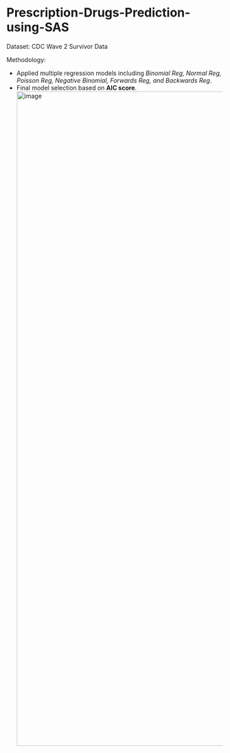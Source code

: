 # Prescription-Drugs-Prediction-using-SAS
Dataset: CDC Wave 2 Survivor Data

Methodology: 
- Applied multiple regression models including *Binomial Reg, Normal Reg, Poisson Reg, Negative Binomial, Forwards Reg, and Backwards Reg*.
- Final model selection based on **AIC score**.
  <img width="1520" alt="image" src="https://github.com/therealowen/Prescription-Drugs-Prediction-using-SAS/assets/31581639/7da7e3bc-dac4-4656-95cd-d4489d71fa49">
